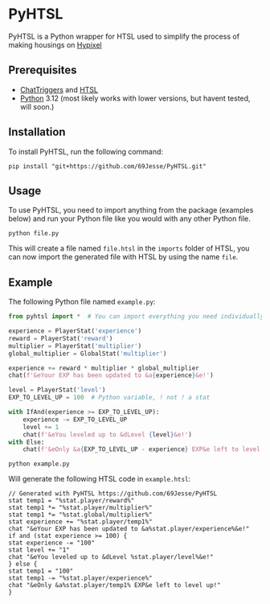 # PyHTSL
PyHTSL is a Python wrapper for HTSL used to simplify the process of making housings on [Hypixel](https://hypixel.net/)

## Prerequisites
- [ChatTriggers](https://www.chattriggers.com/) and [HTSL](https://github.com/BusterBrown1218/HTSL)
- [Python](https://www.python.org/) 3.12 (most likely works with lower versions, but havent tested, will soon.)

## Installation
To install PyHTSL, run the following command:
```
pip install "git+https://github.com/69Jesse/PyHTSL.git"
```

## Usage
To use PyHTSL, you need to import anything from the package (examples below) and run your Python file like you would with any other Python file.
```
python file.py
```
This will create a file named `file.htsl` in the `imports` folder of HTSL, you can now import the generated file with HTSL by using the name `file`.

## Example
The following Python file named `example.py`:
```python
from pyhtsl import *  # You can import everything you need individually if you want

experience = PlayerStat('experience')
reward = PlayerStat('reward')
multiplier = PlayerStat('multiplier')
global_multiplier = GlobalStat('multiplier')

experience += reward * multiplier * global_multiplier
chat(f'&eYour EXP has been updated to &a{experience}&e!')

level = PlayerStat('level')
EXP_TO_LEVEL_UP = 100  # Python variable, ! not ! a stat

with IfAnd(experience >= EXP_TO_LEVEL_UP):
    experience -= EXP_TO_LEVEL_UP
    level += 1
    chat(f'&eYou leveled up to &dLevel {level}&e!')
with Else:
    chat(f'&eOnly &a{EXP_TO_LEVEL_UP - experience} EXP&e left to level up!')
```
```
python example.py
```
Will generate the following HTSL code in `example.htsl`:
```
// Generated with PyHTSL https://github.com/69Jesse/PyHTSL
stat temp1 = "%stat.player/reward%"
stat temp1 *= "%stat.player/multiplier%"
stat temp1 *= "%stat.global/multiplier%"
stat experience += "%stat.player/temp1%"
chat "&eYour EXP has been updated to &a%stat.player/experience%&e!"
if and (stat experience >= 100) {
stat experience -= "100"
stat level += "1"
chat "&eYou leveled up to &dLevel %stat.player/level%&e!"
} else {
stat temp1 = "100"
stat temp1 -= "%stat.player/experience%"
chat "&eOnly &a%stat.player/temp1% EXP&e left to level up!"
}
```
